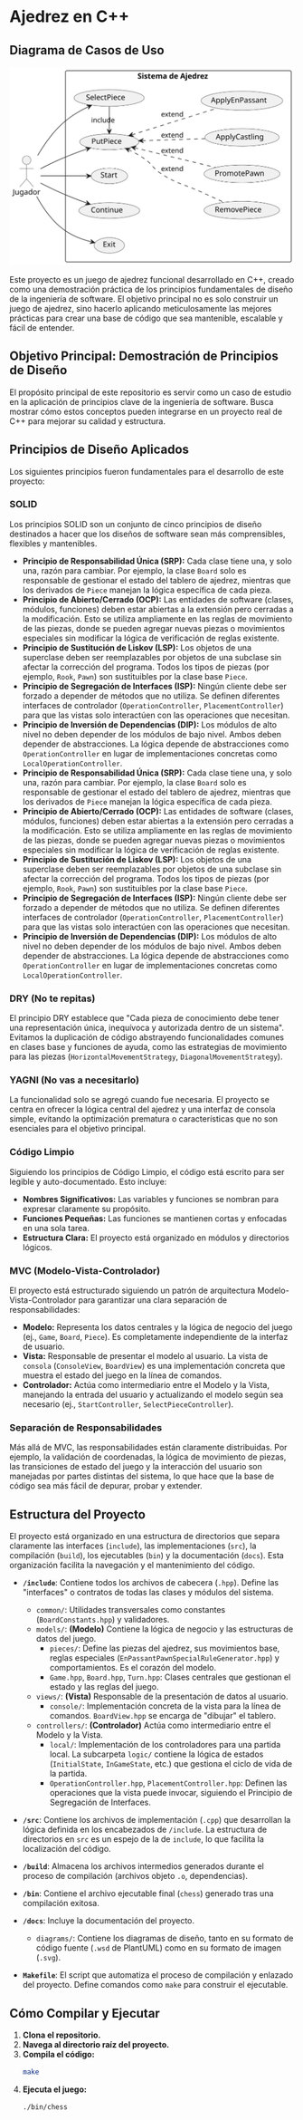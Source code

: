 # Ajedrez en C++

## Diagrama de Casos de Uso

![Diagrama de Casos de Uso](docs/diagrams/out/docs/diagrams/src/usecase/caseuse.svg)

Este proyecto es un juego de ajedrez funcional desarrollado en C++, creado como una demostración práctica de los principios fundamentales de diseño de la ingeniería de software. El objetivo principal no es solo construir un juego de ajedrez, sino hacerlo aplicando meticulosamente las mejores prácticas para crear una base de código que sea mantenible, escalable y fácil de entender.

## Objetivo Principal: Demostración de Principios de Diseño

El propósito principal de este repositorio es servir como un caso de estudio en la aplicación de principios clave de la ingeniería de software. Busca mostrar cómo estos conceptos pueden integrarse en un proyecto real de C++ para mejorar su calidad y estructura.

## Principios de Diseño Aplicados

Los siguientes principios fueron fundamentales para el desarrollo de este proyecto:

### SOLID
Los principios SOLID son un conjunto de cinco principios de diseño destinados a hacer que los diseños de software sean más comprensibles, flexibles y mantenibles.

*   **Principio de Responsabilidad Única (SRP):** Cada clase tiene una, y solo una, razón para cambiar. Por ejemplo, la clase `Board` solo es responsable de gestionar el estado del tablero de ajedrez, mientras que los derivados de `Piece` manejan la lógica específica de cada pieza.
*   **Principio de Abierto/Cerrado (OCP):** Las entidades de software (clases, módulos, funciones) deben estar abiertas a la extensión pero cerradas a la modificación. Esto se utiliza ampliamente en las reglas de movimiento de las piezas, donde se pueden agregar nuevas piezas o movimientos especiales sin modificar la lógica de verificación de reglas existente.
*   **Principio de Sustitución de Liskov (LSP):** Los objetos de una superclase deben ser reemplazables por objetos de una subclase sin afectar la corrección del programa. Todos los tipos de piezas (por ejemplo, `Rook`, `Pawn`) son sustituibles por la clase base `Piece`.
*   **Principio de Segregación de Interfaces (ISP):** Ningún cliente debe ser forzado a depender de métodos que no utiliza. Se definen diferentes interfaces de controlador (`OperationController`, `PlacementController`) para que las vistas solo interactúen con las operaciones que necesitan.
*   **Principio de Inversión de Dependencias (DIP):** Los módulos de alto nivel no deben depender de los módulos de bajo nivel. Ambos deben depender de abstracciones. La lógica depende de abstracciones como `OperationController` en lugar de implementaciones concretas como `LocalOperationController`.
*   **Principio de Responsabilidad Única (SRP):** Cada clase tiene una, y solo una, razón para cambiar. Por ejemplo, la clase `Board` solo es responsable de gestionar el estado del tablero de ajedrez, mientras que los derivados de `Piece` manejan la lógica específica de cada pieza.
*   **Principio de Abierto/Cerrado (OCP):** Las entidades de software (clases, módulos, funciones) deben estar abiertas a la extensión pero cerradas a la modificación. Esto se utiliza ampliamente en las reglas de movimiento de las piezas, donde se pueden agregar nuevas piezas o movimientos especiales sin modificar la lógica de verificación de reglas existente.
*   **Principio de Sustitución de Liskov (LSP):** Los objetos de una superclase deben ser reemplazables por objetos de una subclase sin afectar la corrección del programa. Todos los tipos de piezas (por ejemplo, `Rook`, `Pawn`) son sustituibles por la clase base `Piece`.
*   **Principio de Segregación de Interfaces (ISP):** Ningún cliente debe ser forzado a depender de métodos que no utiliza. Se definen diferentes interfaces de controlador (`OperationController`, `PlacementController`) para que las vistas solo interactúen con las operaciones que necesitan.
*   **Principio de Inversión de Dependencias (DIP):** Los módulos de alto nivel no deben depender de los módulos de bajo nivel. Ambos deben depender de abstracciones. La lógica depende de abstracciones como `OperationController` en lugar de implementaciones concretas como `LocalOperationController`.

### DRY (No te repitas)
El principio DRY establece que "Cada pieza de conocimiento debe tener una representación única, inequívoca y autorizada dentro de un sistema". Evitamos la duplicación de código abstrayendo funcionalidades comunes en clases base y funciones de ayuda, como las estrategias de movimiento para las piezas (`HorizontalMovementStrategy`, `DiagonalMovementStrategy`).

### YAGNI (No vas a necesitarlo)
La funcionalidad solo se agregó cuando fue necesaria. El proyecto se centra en ofrecer la lógica central del ajedrez y una interfaz de consola simple, evitando la optimización prematura o características que no son esenciales para el objetivo principal.

### Código Limpio
Siguiendo los principios de Código Limpio, el código está escrito para ser legible y auto-documentado. Esto incluye:
*   **Nombres Significativos:** Las variables y funciones se nombran para expresar claramente su propósito.
*   **Funciones Pequeñas:** Las funciones se mantienen cortas y enfocadas en una sola tarea.
*   **Estructura Clara:** El proyecto está organizado en módulos y directorios lógicos.

### MVC (Modelo-Vista-Controlador)
El proyecto está estructurado siguiendo un patrón de arquitectura Modelo-Vista-Controlador para garantizar una clara separación de responsabilidades:
*   **Modelo:** Representa los datos centrales y la lógica de negocio del juego (ej., `Game`, `Board`, `Piece`). Es completamente independiente de la interfaz de usuario.
*   **Vista:** Responsable de presentar el modelo al usuario. La vista de `consola` (`ConsoleView`, `BoardView`) es una implementación concreta que muestra el estado del juego en la línea de comandos.
*   **Controlador:** Actúa como intermediario entre el Modelo y la Vista, manejando la entrada del usuario y actualizando el modelo según sea necesario (ej., `StartController`, `SelectPieceController`).

### Separación de Responsabilidades
Más allá de MVC, las responsabilidades están claramente distribuidas. Por ejemplo, la validación de coordenadas, la lógica de movimiento de piezas, las transiciones de estado del juego y la interacción del usuario son manejadas por partes distintas del sistema, lo que hace que la base de código sea más fácil de depurar, probar y extender.

## Estructura del Proyecto

El proyecto está organizado en una estructura de directorios que separa claramente las interfaces (`include`), las implementaciones (`src`), la compilación (`build`), los ejecutables (`bin`) y la documentación (`docs`). Esta organización facilita la navegación y el mantenimiento del código.

- **`/include`**: Contiene todos los archivos de cabecera (`.hpp`). Define las "interfaces" o contratos de todas las clases y módulos del sistema.
    - `common/`: Utilidades transversales como constantes (`BoardConstants.hpp`) y validadores.
    - `models/`: **(Modelo)** Contiene la lógica de negocio y las estructuras de datos del juego.
        - `pieces/`: Define las piezas del ajedrez, sus movimientos base, reglas especiales (`EnPassantPawnSpecialRuleGenerator.hpp`) y comportamientos. Es el corazón del modelo.
        - `Game.hpp`, `Board.hpp`, `Turn.hpp`: Clases centrales que gestionan el estado y las reglas del juego.
    - `views/`: **(Vista)** Responsable de la presentación de datos al usuario.
        - `console/`: Implementación concreta de la vista para la línea de comandos. `BoardView.hpp` se encarga de "dibujar" el tablero.
    - `controllers/`: **(Controlador)** Actúa como intermediario entre el Modelo y la Vista.
        - `local/`: Implementación de los controladores para una partida local. La subcarpeta `logic/` contiene la lógica de estados (`InitialState`, `InGameState`, etc.) que gestiona el ciclo de vida de la partida.
        - `OperationController.hpp`, `PlacementController.hpp`: Definen las operaciones que la vista puede invocar, siguiendo el Principio de Segregación de Interfaces.

- **`/src`**: Contiene los archivos de implementación (`.cpp`) que desarrollan la lógica definida en los encabezados de `/include`. La estructura de directorios en `src` es un espejo de la de `include`, lo que facilita la localización del código.

- **`/build`**: Almacena los archivos intermedios generados durante el proceso de compilación (archivos objeto `.o`, dependencias).

- **`/bin`**: Contiene el archivo ejecutable final (`chess`) generado tras una compilación exitosa.

- **`/docs`**: Incluye la documentación del proyecto.
    - `diagrams/`: Contiene los diagramas de diseño, tanto en su formato de código fuente (`.wsd` de PlantUML) como en su formato de imagen (`.svg`).

- **`Makefile`**: El script que automatiza el proceso de compilación y enlazado del proyecto. Define comandos como `make` para construir el ejecutable.

## Cómo Compilar y Ejecutar

1.  **Clona el repositorio.**
2.  **Navega al directorio raíz del proyecto.**
3.  **Compila el código:**
    ```sh
    make

4.  **Ejecuta el juego:**
    ```sh
    ./bin/chess
    ```